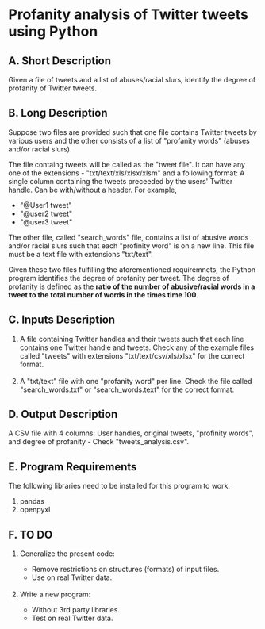 <h1>Profanity analysis of Twitter tweets using Python</h1>

<h2>A. Short Description</h2>
<p>
Given a file of tweets and a list of abuses/racial slurs, identify the degree of profanity of Twitter tweets.
</p>

<h2>B. Long Description</h2>
<p>
Suppose two files are provided such that one file contains Twitter tweets by various users and the other consists of a list of "profanity words" (abuses and/or racial slurs). 
</p>
<p>
The file containg tweets will be called as the "tweet file". It can have any one of the extensions - "txt/text/xls/xlsx/xlsm" and a following format: A single column containing
the tweets preceeded by the users' Twitter handle. Can be with/without a header.
For example,
  <ul>
    <li>"@User1 tweet"</li>
    <li>"@user2 tweet"</li>
    <li>"@user3 tweet"</li>
  </ul>
</p>
<p>
The other file, called "search_words" file, contains a list of abusive words and/or racial slurs such that each "profinity word" is on a new line. This file must be a text file with extensions "txt/text".  
</p>
<p>
Given these two files fulfilling the aforementioned requiremnets, the Python program identifies the degree of profanity per tweet. The degree of profanity is defined as the <strong>ratio of the number of abusive/racial words in a tweet to the total number of words in the times time 100</strong>.
</p>

<h2>C. Inputs Description</h2>
<p>
  <ol>
    <li>A file containing Twitter handles and their tweets such that each line contains one Twitter handle and tweets. Check any of the example files called "tweets" with extensions "txt/text/csv/xls/xlsx" for the correct format.</li><br />
    <li>A "txt/text" file with one "profanity word" per line. Check the file called "search_words.txt" or "search_words.text" for the correct format.</li>
   </ol>
</p>

<h2>D. Output Description</h2> 
<p>
A CSV file with 4 columns: User handles, original tweets, "profinity words", and degree of profanity - Check "tweets_analysis.csv".
</p>

<h2>E. Program Requirements</h2> 
<p>
The following libraries need to be installed for this program to work:
<ol>
  <li>pandas</li> 
  <li>openpyxl</li>
</ol>
</p>
  
<h2>F. TO DO</h2>
<p>
<ol>
  <li>Generalize the present code:</li>
  <ul>
    <li>Remove restrictions on structures (formats) of input files.</li>
    <li>Use on real Twitter data.</li><br />
  </ul>
  <li>Write a new program:</li>
  <ul>
    <li>Without 3rd party libraries.</li>
    <li>Test on real Twitter data.</li>
  </ul>
</ol>
</p>
